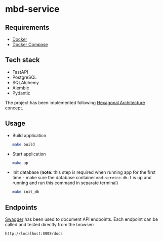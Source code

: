 # mbd-service

## Requirements

* [Docker](https://www.docker.com/)
* [Docker Compose](https://docs.docker.com/compose/install/)

## Tech stack

* FastAPI
* PostgreSQL
* SQLAlchemy
* Alembic
* Pydantic

The project has been implemented following [Hexagonal Architecture](https://medium.com/ssense-tech/hexagonal-architecture-there-are-always-two-sides-to-every-story-bc0780ed7d9c) concept.


## Usage

* Build application
    ```sh
    make build
    ```

* Start application
    ```sh
    make up
    ```

* Init database (**note**: this step is required when running app for the first time - make sure the database container `mbd-service-db-1` is up and running and run this command in separate terminal)
    ```sh
    make init_db
    ```

## Endpoints

[Swagger](https://swagger.io/tools/swagger-ui/) has been used to document API endpoints.
Each endpoint can be called and tested directly from the browser:
```
http://localhost:8008/docs
```